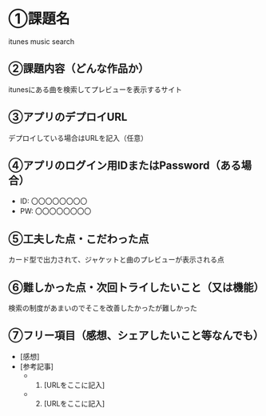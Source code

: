 # ①課題名
itunes music search

## ②課題内容（どんな作品か）
itunesにある曲を検索してプレビューを表示するサイト

## ③アプリのデプロイURL
デプロイしている場合はURLを記入（任意）

## ④アプリのログイン用IDまたはPassword（ある場合）
- ID: 〇〇〇〇〇〇〇〇
- PW: 〇〇〇〇〇〇〇〇

## ⑤工夫した点・こだわった点
カード型で出力されて、ジャケットと曲のプレビューが表示される点

## ⑥難しかった点・次回トライしたいこと（又は機能）
検索の制度があまいのでそこを改善したかったが難しかった

## ⑦フリー項目（感想、シェアしたいこと等なんでも）
- [感想]
- [参考記事]
  - 1. [URLをここに記入]
  - 2. [URLをここに記入]

